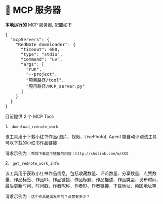 <h1>🧩 MCP 服务器</h1>
<p><b>本地运行的</b> MCP 服务器, 配置如下</p>
<pre>
{
  "mcpServers": {
    "RedNote downloader": {
      "timeout": 600,
      "type": "stdio",
      "command": "uv",
      "args": [
        "run",
        "--project",
        "项目路径/tool",
        "项目路径/MCP_server.py"
      ]
    }
  }
}
</pre>
<p>目前提供 2 个 MCP Tool:</p>
<p>1. &nbsp <code>download_rednote_work</code>
<p>该工具用于下载小红书作品(图片、视频、LivePhoto), Agent 能自动识别该工具可以下载的小红书作品链接</p>
<p>请求示例为：<code>帮我下载这个链接的内容：http://xhslink.com/m/XXX</code></p>
<p>2. &nbsp <code>get_rednote_work_info</code>
<p>该工具用于获取小红书作品信息，包括收藏数量、评论数量、分享数量、点赞数量、作品标签、作品ID、作品链接、作品标题、作品描述、作品类型、发布时间、最后更新时间、时间戳、作者昵称、作者ID、作者链接、下载地址、动图地址等</p>
<p>请求示例为：<code>这个作品是谁发布的？点赞有多少？</code></p>
